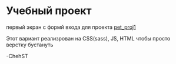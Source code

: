 # Учебный проект
первый экран с формй входа для проекта
[pet_proj1](https://github.com/ChehST/pet_proj1)

Этот вариант реализpован на CSS(sass), JS, HTML
чтобы просто верстку бустануть

-ChehST